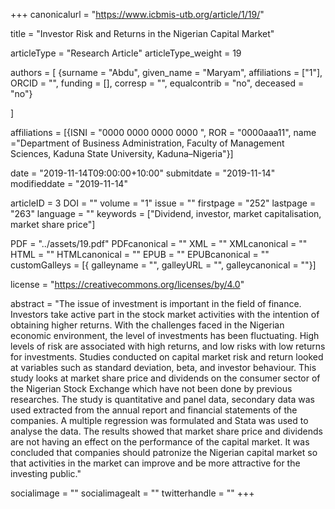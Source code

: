 +++
canonicalurl = "https://www.icbmis-utb.org/article/1/19/"

title = "Investor Risk and Returns in the Nigerian Capital Market"

articleType = "Research Article"
articleType_weight = 19

authors = [
  {surname = "Abdu",  given_name = "Maryam",  affiliations = ["1"],  ORCID = "", funding = [], corresp = "", equalcontrib = "no", deceased = "no"}

]

affiliations = [{ISNI = "0000 0000 0000 0000 ", ROR = "0000aaa11", name ="Department of Business Administration, Faculty of Management Sciences,  Kaduna State University, Kaduna–Nigeria"}]

date = "2019-11-14T09:00:00+10:00"
submitdate = "2019-11-14"
modifieddate = "2019-11-14"

articleID = 3
DOI = ""
volume = "1"
issue = ""
firstpage = "252"
lastpage = "263"
language = ""
keywords = ["Dividend, investor, market capitalisation, market share price"]

PDF = "../assets/19.pdf"
PDFcanonical = ""
XML = ""
XMLcanonical = ""
HTML = ""
HTMLcanonical = ""
EPUB = ""
EPUBcanonical = ""
customGalleys = [{ galleyname = "", galleyURL = "", galleycanonical = ""}]

license = "https://creativecommons.org/licenses/by/4.0"

abstract = "The issue of investment is important in the field of finance. Investors take active part in the stock market activities with the intention of obtaining higher returns. With the challenges faced in the Nigerian economic environment, the level of investments has been fluctuating. High levels of risk are associated with high returns, and low risks with low returns for investments. Studies conducted on capital market risk and return looked at variables such as standard deviation, beta, and investor behaviour. This study looks at market share price and dividends on the consumer sector of the Nigerian Stock Exchange which have not been done by previous researches. The study is quantitative and panel data, secondary data was used extracted from the annual report and financial statements of the companies. A multiple regression was formulated and Stata was used to analyse the data. The results showed that market share price and dividends are not having an effect on the performance of the capital market. It was concluded that companies should patronize the Nigerian capital market so that activities in the market can improve and be more attractive for the investing public."


socialimage = ""
socialimagealt = ""
twitterhandle = ""
+++

